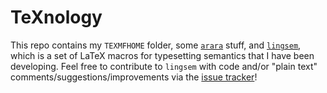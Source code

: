 TeXnology
=========

This repo contains my `TEXMFHOME` folder, some [`arara`][arara] stuff, and [`lingsem`][lingsem], which is a set of LaTeX macros for typesetting semantics that I have been developing. Feel free to contribute to `lingsem` with code and/or "plain text" comments/suggestions/improvements via the [issue tracker][issues]!

[arara]: http://ctan.org/pkg/arara
[lingsem]: https://github.com/adamliter/lingsem
[issues]: https://github.com/adamliter/lingsem/issues
